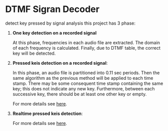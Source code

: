 # DTMF Sigran Decoder
detect key pressed by signal analysis
this project has 3 phase:

1. **One key detection on a recorded signal**
    
    At this phase, frequencies in each audio file are extracted. The domain of each frequency is calculated. Finally, due to DTMF table, the correct key will be detected. 
    
2. **Pressed keis detection on a recorded signal**: 

    In this phase, an audio file is partitioned into 0.11 sec periods. Then the same algorithm as the previous method will be applied to each time stamp. There may be some consequent time stamp containing the same key; this does not indicate any new key. Furthermore, between each successive key, there should be at least one other key or empty.
    
    For more details see [here](https://github.com/mahsaghn/DTMF_Signal_Detector/blob/master/phase2/phase2_fa.pdf).

3. **Realtime pressed keis detection**:
    
    For more details see [here](https://github.com/mahsaghn/DTMF_Signal_Detector/blob/master/phase3/DTMF_phase3.pdf).
